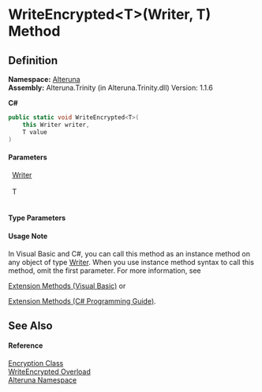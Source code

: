 # WriteEncrypted&lt;T&gt;(Writer, T) Method




## Definition
**Namespace:** <a href="N_Alteruna">Alteruna</a>  
**Assembly:** Alteruna.Trinity (in Alteruna.Trinity.dll) Version: 1.1.6

**C#**
``` C#
public static void WriteEncrypted<T>(
	this Writer writer,
	T value
)

```



#### Parameters
<dl><dt>  <a href="T_Alteruna_Writer">Writer</a></dt><dd> </dd><dt>  T</dt><dd> </dd></dl>

#### Type Parameters
<dl><dt /><dd /></dl>

#### Usage Note
In Visual Basic and C#, you can call this method as an instance method on any object of type <a href="T_Alteruna_Writer">Writer</a>. When you use instance method syntax to call this method, omit the first parameter. For more information, see <a href="https://docs.microsoft.com/dotnet/visual-basic/programming-guide/language-features/procedures/extension-methods" target="_blank" rel="noopener noreferrer">

Extension Methods (Visual Basic)</a> or <a href="https://docs.microsoft.com/dotnet/csharp/programming-guide/classes-and-structs/extension-methods" target="_blank" rel="noopener noreferrer">

Extension Methods (C# Programming Guide)</a>.

## See Also


#### Reference
<a href="T_Alteruna_Encryption">Encryption Class</a>  
<a href="Overload_Alteruna_Encryption_WriteEncrypted">WriteEncrypted Overload</a>  
<a href="N_Alteruna">Alteruna Namespace</a>  

